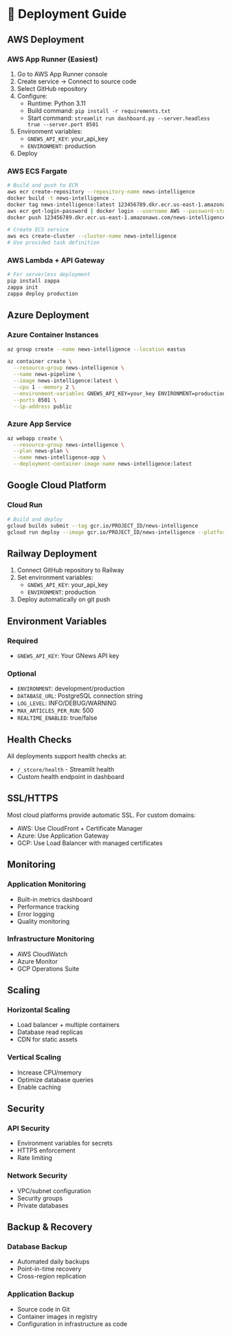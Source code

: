 # 🚀 Deployment Guide

## AWS Deployment

### AWS App Runner (Easiest)
1. Go to AWS App Runner console
2. Create service → Connect to source code
3. Select GitHub repository
4. Configure:
   - Runtime: Python 3.11
   - Build command: `pip install -r requirements.txt`
   - Start command: `streamlit run dashboard.py --server.headless true --server.port 8501`
5. Environment variables:
   - `GNEWS_API_KEY`: your_api_key
   - `ENVIRONMENT`: production
6. Deploy

### AWS ECS Fargate
```bash
# Build and push to ECR
aws ecr create-repository --repository-name news-intelligence
docker build -t news-intelligence .
docker tag news-intelligence:latest 123456789.dkr.ecr.us-east-1.amazonaws.com/news-intelligence:latest
aws ecr get-login-password | docker login --username AWS --password-stdin 123456789.dkr.ecr.us-east-1.amazonaws.com
docker push 123456789.dkr.ecr.us-east-1.amazonaws.com/news-intelligence:latest

# Create ECS service
aws ecs create-cluster --cluster-name news-intelligence
# Use provided task definition
```

### AWS Lambda + API Gateway
```bash
# For serverless deployment
pip install zappa
zappa init
zappa deploy production
```

## Azure Deployment

### Azure Container Instances
```bash
az group create --name news-intelligence --location eastus

az container create \
  --resource-group news-intelligence \
  --name news-pipeline \
  --image news-intelligence:latest \
  --cpu 1 --memory 2 \
  --environment-variables GNEWS_API_KEY=your_key ENVIRONMENT=production \
  --ports 8501 \
  --ip-address public
```

### Azure App Service
```bash
az webapp create \
  --resource-group news-intelligence \
  --plan news-plan \
  --name news-intelligence-app \
  --deployment-container-image-name news-intelligence:latest
```

## Google Cloud Platform

### Cloud Run
```bash
# Build and deploy
gcloud builds submit --tag gcr.io/PROJECT_ID/news-intelligence
gcloud run deploy --image gcr.io/PROJECT_ID/news-intelligence --platform managed
```

## Railway Deployment

1. Connect GitHub repository to Railway
2. Set environment variables:
   - `GNEWS_API_KEY`: your_api_key
   - `ENVIRONMENT`: production
3. Deploy automatically on git push

## Environment Variables

### Required
- `GNEWS_API_KEY`: Your GNews API key

### Optional
- `ENVIRONMENT`: development/production
- `DATABASE_URL`: PostgreSQL connection string
- `LOG_LEVEL`: INFO/DEBUG/WARNING
- `MAX_ARTICLES_PER_RUN`: 500
- `REALTIME_ENABLED`: true/false

## Health Checks

All deployments support health checks at:
- `/_stcore/health` - Streamlit health
- Custom health endpoint in dashboard

## SSL/HTTPS

Most cloud platforms provide automatic SSL. For custom domains:
- AWS: Use CloudFront + Certificate Manager
- Azure: Use Application Gateway
- GCP: Use Load Balancer with managed certificates

## Monitoring

### Application Monitoring
- Built-in metrics dashboard
- Performance tracking
- Error logging
- Quality monitoring

### Infrastructure Monitoring
- AWS CloudWatch
- Azure Monitor
- GCP Operations Suite

## Scaling

### Horizontal Scaling
- Load balancer + multiple containers
- Database read replicas
- CDN for static assets

### Vertical Scaling
- Increase CPU/memory
- Optimize database queries
- Enable caching

## Security

### API Security
- Environment variables for secrets
- HTTPS enforcement
- Rate limiting

### Network Security
- VPC/subnet configuration
- Security groups
- Private databases

## Backup & Recovery

### Database Backup
- Automated daily backups
- Point-in-time recovery
- Cross-region replication

### Application Backup
- Source code in Git
- Container images in registry
- Configuration in infrastructure as code
